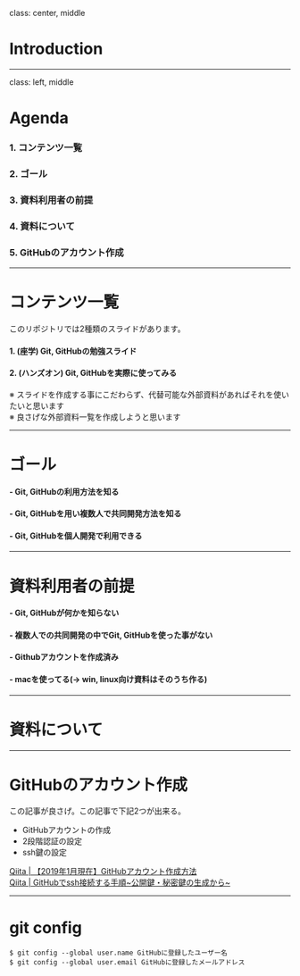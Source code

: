 class: center, middle
# Introduction

---
class: left, middle
# Agenda

### 1. コンテンツ一覧
### 2. ゴール
### 3. 資料利用者の前提
### 4. 資料について
### 5. GitHubのアカウント作成

---
# コンテンツ一覧
このリポジトリでは2種類のスライドがあります。

#### 1. __(座学)__ Git, GitHubの勉強スライド
#### 2. __(ハンズオン)__ Git, GitHubを実際に使ってみる

※ スライドを作成する事にこだわらず、代替可能な外部資料があればそれを使いたいと思います  
※ 良さげな外部資料一覧を作成しようと思います

---
# ゴール
#### - Git, GitHubの利用方法を知る
#### - Git, GitHubを用い複数人で共同開発方法を知る
#### - Git, GitHubを個人開発で利用できる

---
# 資料利用者の前提
#### - Git, GitHubが何かを知らない
#### - 複数人での共同開発の中でGit, GitHubを使った事がない
#### - Githubアカウントを作成済み
#### - macを使ってる(-> win, linux向け資料はそのうち作る)

---
# 資料について

---
# GitHubのアカウント作成
この記事が良さげ。この記事で下記2つが出来る。
- GitHubアカウントの作成
- 2段階認証の設定
- ssh鍵の設定

[Qiita | 【2019年1月現在】GitHubアカウント作成方法](https://qiita.com/okumurakengo/items/848f7177765cf25fcde0)  
[Qiita | GitHubでssh接続する手順~公開鍵・秘密鍵の生成から~](https://qiita.com/shizuma/items/2b2f873a0034839e47ce)

---
# git config
```
$ git config --global user.name GitHubに登録したユーザー名
$ git config --global user.email GitHubに登録したメールアドレス
```

